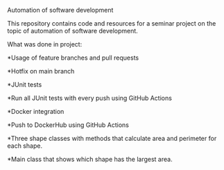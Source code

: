 Automation of software development

This repository contains code and resources for a seminar project on the topic of automation of software development.

What was done in project:


  *Usage of feature branches and pull requests
  
  *Hotfix on main branch
  
  *JUnit tests
  
  *Run all JUnit tests with every push using GitHub Actions 
  
  *Docker integration
  
  *Push to DockerHub using GitHub Actions
  
  *Three shape classes with methods that calculate area and perimeter for each shape.
  
  *Main class that shows which shape has the largest area.  
  
